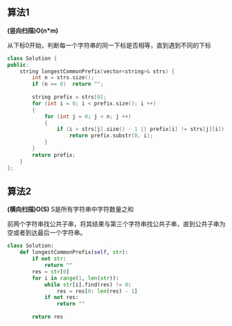 ## 算法1

**(竖向扫描)O(n*m)**

从下标0开始，判断每一个字符串的同一下标是否相等，直到遇到不同的下标

```CPP
class Solution {
public:
    string longestCommonPrefix(vector<string>& strs) {
        int n = strs.size();
        if (n == 0)  return "";
        
        string prefix = strs[0];
        for (int i = 0; i < prefix.size(); i ++)
        {
            for (int j = 0; j < n; j ++)
            {
                if (i > strs[j].size() - 1 || prefix[i] != strs[j][i])
                    return prefix.substr(0, i);
            }
        }
        return prefix;
    }
};
```


## 算法2

**(横向扫描)O(S)** S是所有字符串中字符数量之和

前两个字符串找公共子串，将其结果与第三个字符串找公共子串，直到公共子串为空或者到达最后一个字符串。

```Python
class Solution:
    def longestCommonPrefix(self, str):
        if not str:
            return ""
        res = str[0]
        for i in range(1, len(str)):
            while str[i].find(res) != 0:
                res = res[0: len(res) - 1]
            if not res:
                return ""
            
        return res
```
